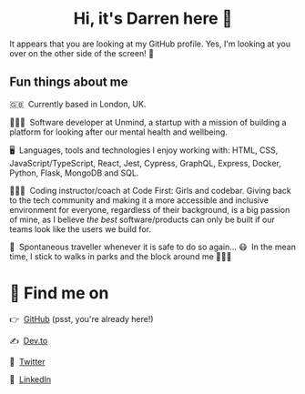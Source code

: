<h1 align="center">Hi, it's Darren here 👋</h1>

It appears that you are looking at my GitHub profile. Yes, I'm looking at you over on the other side of the screen! 👀


## Fun things about me

🇬🇧&nbsp; Currently based in London, UK.

👨🏻‍💻&nbsp; Software developer at Unmind, a startup with a mission of building a platform for looking after our mental health
and wellbeing.

🖥&nbsp; Languages, tools and technologies I enjoy working with: HTML, CSS, JavaScript/TypeScript, React, Jest, Cypress, GraphQL,
Express, Docker, Python, Flask, MongoDB and SQL.

👨🏻‍🏫&nbsp; Coding instructor/coach at Code First: Girls and codebar. Giving back to the tech community and making it a more
accessible and inclusive environment for everyone, regardless of their background, is a big passion of mine, as I believe
*the best* software/products can only be built if our teams look like the users we build for.

🛫&nbsp; Spontaneous traveller whenever it is safe to do so again... 😷 &nbsp;In the mean time, I stick to walks in parks and the block around
me 🚶🏻‍♂️

# 💌 Find me on
👉 &nbsp;[GitHub](https://github.com/darrenvong) (psst, you're already here!)

✍️ &nbsp;[Dev.to](https://dev.to/darrenvong)

🦜 &nbsp;[Twitter](https://twitter.com/MrDarrenV)

💼 &nbsp;[LinkedIn](https://linkedin.com/in/darrenvong)
